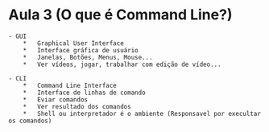 # Aula 3 (O que é Command Line?)

    - GUI 
        *   Graphical User Interface
        *   Interface gráfica de usuário
        *   Janelas, Botões, Menus, Mouse...
        *   Ver vídeos, jogar, trabalhar com edição de vídeo...

    - CLI   
        *   Command Line Interface             
        *   Interface de linhas de comando
        *   Eviar comandos
        *   Ver resultado dos comandos
        *   Shell ou interpretador é o ambiente (Responsavel por execultar os comandos)
                